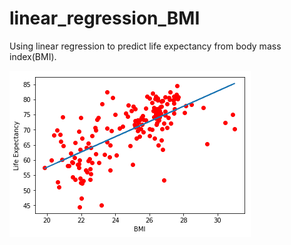 # linear_regression_BMI

Using linear regression to predict life expectancy from body mass index(BMI).

![alt text](https://github.com/SatoshiShimura/linear_regression_BMI/blob/master/picture/prediction.png?raw=true)
